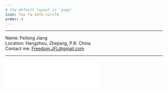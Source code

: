 ```yaml
---
# the default layout is 'page'
icon: fas fa-info-circle
order: 4
---
```


---
Name: Feilong Jiang  
Location: Hangzhou, Zhejiang, P.R. China  
Contact me: <Freedom.JFL@gmail.com>  

---

<iframe frameborder="no" border="0" marginwidth="0" marginheight="0" width=300 height=86 
src="//music.163.com/outchain/player?type=2&id=4962128&auto=1&height=66">
</iframe>
